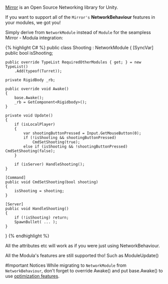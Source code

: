 ﻿
[Mirror](https://mirror-networking.com/) is an Open Source Networking library for Unity.

If you want to support all of the `Mirror's` **NetworkBehaviour** features in your modules,
we got you!

Simply derive from `NetworkModule` instead of `Module` for the seampless Mirror - Modula integration:

{% highlight C# %}
public class Shooting : NetworkModule
{
    [SyncVar] public bool isShooting;

    public override TypeList RequiredOtherModules { get; } = new TypeList()
        .Add(typeof(Turret));
        
    private RigidBody _rb;

    public override void Awake()
    {
        base.Awake();
        _rb = GetComponent<Rigidbody>();
    }

    private void Update()
    {
        if (isLocalPlayer)
        {
            var shootingButtonPressed = Input.GetMouseButton(0);
            if (!isShooting && shootingButtonPressed)
                CmdSetShooting(true);
            else if (isShooting && !shootingButtonPressed) CmdSetShooting(false);
        }

        if (isServer) HandleShooting();
    }

    [Command]
    public void CmdSetShooting(bool shooting)
    {
        isShooting = shooting;
    }

    [Server]
    public void HandleShooting()
    {
        if (!isShooting) return;
        SpawnBullet( ... );
    }
}
{% endhighlight %}
    
All the attributes etc will work as if you were just using NetworkBehaviour.

All the Modula's features are still supported tho! Such as ModuleUpdate()

#Important Notices
While migrating to `NetworkModule` from `NetworkBehaviour`, don't forget to override Awake()
and put base.Awake() to use [optimization features](optimizations.md).